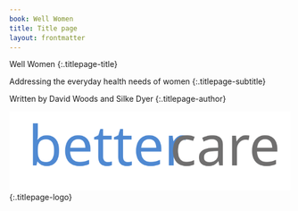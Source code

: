 ```yaml
---
book: Well Women
title: Title page
layout: frontmatter
---
```


Well Women
{:.titlepage-title}

Addressing the everyday health needs of women
{:.titlepage-subtitle}

Written by David Woods and Silke Dyer
{:.titlepage-author}

![Bettercare logo][logo]{:.titlepage-logo}

[logo]: images/bettercare-logo.svg "Bettercare logo"
